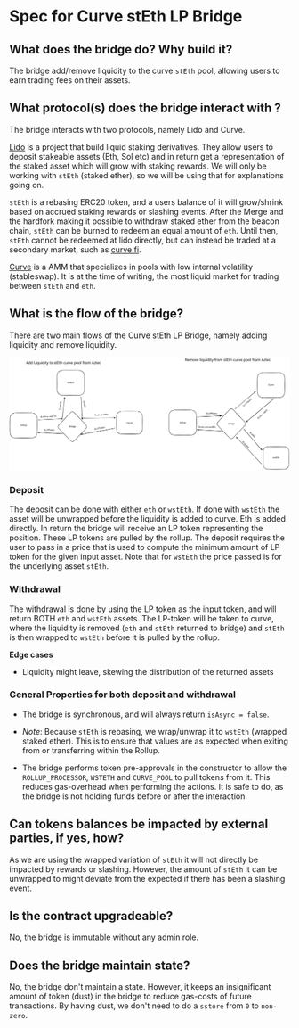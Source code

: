 # Spec for Curve stEth LP Bridge

## What does the bridge do? Why build it?

The bridge add/remove liquidity to the curve `stEth` pool, allowing users to earn trading fees on their assets.

## What protocol(s) does the bridge interact with ?

The bridge interacts with two protocols, namely Lido and Curve.

[Lido](https://lido.fi/) is a project that build liquid staking derivatives. They allow users to deposit stakeable assets (Eth, Sol etc) and in return get a representation of the staked asset which will grow with staking rewards. We will only be working with `stEth` (staked ether), so we will be using that for explanations going on.

`stEth` is a rebasing ERC20 token, and a users balance of it will grow/shrink based on accrued staking rewards or slashing events. After the Merge and the hardfork making it possible to withdraw staked ether from the beacon chain, `stEth` can be burned to redeem an equal amount of `eth`. Until then, `stEth` cannot be redeemed at lido directly, but can instead be traded at a secondary market, such as [curve.fi](https://curve.fi/steth).

[Curve](https://curve.fi/) is a AMM that specializes in pools with low internal volatility (stableswap). It is at the time of writing, the most liquid market for trading between `stEth` and `eth`.

## What is the flow of the bridge?

There are two main flows of the Curve stEth LP Bridge, namely adding liquidity and remove liquidity.

![Curve LP Flow](./CurveLp.svg)

### Deposit

The deposit can be done with either `eth` or `wstEth`. If done with `wstEth` the asset will be unwrapped before the liquidity is added to curve. Eth is added directly. In return the bridge will receive an LP token representing the position. These LP tokens are pulled by the rollup. The deposit requires the user to pass in a price that is used to compute the minimum amount of LP token for the given input asset. Note that for `wstEth` the price passed is for the underlying asset `stEth`.

### Withdrawal

The withdrawal is done by using the LP token as the input token, and will return BOTH `eth` and `wstEth` assets. The LP-token will be taken to curve, where the liquidity is removed (`eth` and `stEth` returned to bridge) and `stEth` is then wrapped to `wstEth` before it is pulled by the rollup.

**Edge cases**

- Liquidity might leave, skewing the distribution of the returned assets

### General Properties for both deposit and withdrawal

- The bridge is synchronous, and will always return `isAsync = false`.

- _Note_: Because `stEth` is rebasing, we wrap/unwrap it to `wstEth` (wrapped staked ether). This is to ensure that values are as expected when exiting from or transferring within the Rollup.

- The bridge performs token pre-approvals in the constructor to allow the `ROLLUP_PROCESSOR`, `WSTETH` and `CURVE_POOL` to pull tokens from it. This reduces gas-overhead when performing the actions. It is safe to do, as the bridge is not holding funds before or after the interaction.

## Can tokens balances be impacted by external parties, if yes, how?

As we are using the wrapped variation of `stEth` it will not directly be impacted by rewards or slashing. However, the amount of `stEth` it can be unwrapped to might deviate from the expected if there has been a slashing event.

## Is the contract upgradeable?

No, the bridge is immutable without any admin role.

## Does the bridge maintain state?

No, the bridge don't maintain a state. However, it keeps an insignificant amount of token (dust) in the bridge to reduce gas-costs of future transactions. By having dust, we don't need to do a `sstore` from `0` to `non-zero`.
